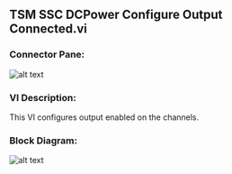 ## **TSM SSC DCPower Configure Output Connected.vi**
### Connector Pane:
![alt text](/Instrument%20Control/DCPower/Source/TSM%20SSC%20DCPower%20Configure%20Output%20Connected.vic.png "TSM SSC DCPower Configure Output Connected.vi connector pane")

### VI Description:
This VI configures output enabled on the channels.

### Block Diagram:
![alt text](/Instrument%20Control/DCPower/Source/TSM%20SSC%20DCPower%20Configure%20Output%20Connected.vid.png "TSM SSC DCPower Configure Output Connected.vi block diagram")

